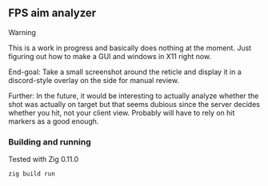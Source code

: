 ## FPS aim analyzer

> [!WARNING]  
> This is a work in progress and basically does nothing at the moment. Just figuring out how to make a GUI and windows in X11 right now.

End-goal: Take a small screenshot around the reticle and display it in a discord-style overlay on the side for manual review.

Further: In the future, it would be interesting to actually analyze whether the shot was actually on target but that seems dubious since the server decides whether you hit, not your client view. Probably will have to rely on hit markers as a good enough.

### Building and running

Tested with Zig 0.11.0

```
zig build run
```
